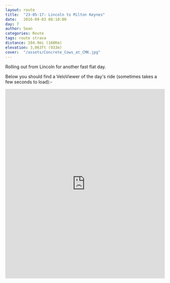 ```yaml
---
layout: route
title:  "23-05-17: Lincoln to Milton Keynes"
date:   2016-09-03 08:10:00
day: 7
author: Sean
categories: Route
tags: route strava
distance: 104.9mi (168Km)
elevation: 3,063ft (933m)
cover:  "/assets/Concrete_Cows_at_CMK.jpg"
---
```


Rolling out from Lincoln for another fast flat day.



Below you should find a VeloViewer of the day's ride (sometimes takes a
few seconds to load):-

<iframe style="width:100%;height:600px;" src="https://veloviewer.com/routes/6937624/embed2" frameborder="0" scrolling="no"></iframe>
